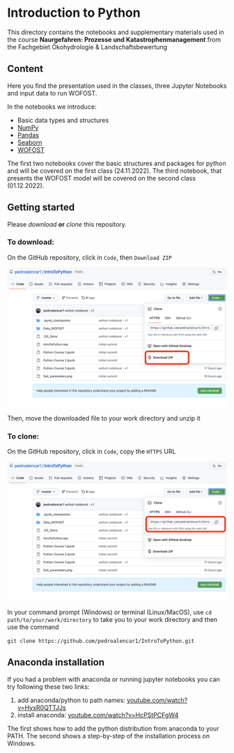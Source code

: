 # Introduction to Python 

This directory contains the notebooks and supplementary materials used in the course **Naurgefahren: Prozesse und Katastrophenmanagement** from the Fachgebiet Ökohydrologie & Landschaftsbewertung

## Content
Here you find the presentation used in the classes, three Jupyter Notebooks and input data to run WOFOST.

In the notebooks we introduce:

* Basic data types and structures
* [NumPy](https://numpy.org/)
* [Pandas](https://pandas.pydata.org/)
* [Seaborn](https://seaborn.pydata.org/)
* [WOFOST](https://www.wur.nl/en/research-results/research-institutes/environmental-research/facilities-tools/software-models-and-databases/wofost.htm) 

The first two notebooks cover the basic structures and packages for python and will be covered on the first class (24.11.2022). The third notebook, that presents the WOFOST model will be covered on the second class (01.12.2022).

## Getting started
Please *download* **or** *clone* this repository.

### To download:

On the GitHub repository, click in `Code`, then `Download ZIP` 

![Download](https://github.com/pedroalencar1/IntroToPython/blob/master/images/download.png?raw=true)

Then, move the downloaded file to your work directory and unzip it

### To clone:

On the GitHub repository, click in `Code`, copy the `HTTPS` URL

![Clone](https://github.com/pedroalencar1/IntroToPython/blob/master/images/clone.png?raw=true)

In your command prompt (Windows) or terminal (Linux/MacOS), use `cd path/to/your/work/directory` to take you to your work directory and then use the command

`git clone https://github.com/pedroalencar1/IntroToPython.git`
 
## Anaconda installation

If you had a problem with anaconda or running jupyter notebooks you can try following these two links:

1. add anaconda/python to path names: [youtube.com/watch?v=HyxR0QTTJJs](https://www.youtube.com/watch?v=HyxR0QTTJJs)
2. install anaconda: [youtube.com/watch?v=HcPStPCFgW4](https://www.youtube.com/watch?v=HcPStPCFgW4)

The first shows how to add the python distribution from anaconda to your PATH. The second shows a step-by-step of the installation process on Windows.
